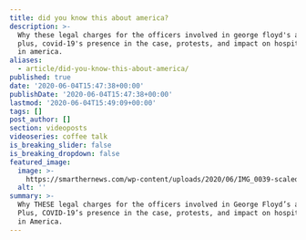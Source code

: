 ```yaml
---
title: did you know this about america?
description: >-
  Why these legal charges for the officers involved in george floyd's arrest -
  plus, covid-19's presence in the case, protests, and impact on hospital visits
  in america.
aliases:
  - article/did-you-know-this-about-america/
published: true
date: '2020-06-04T15:47:38+00:00'
publishDate: '2020-06-04T15:47:38+00:00'
lastmod: '2020-06-04T15:49:09+00:00'
tags: []
post_author: []
section: videoposts
videoseries: coffee talk
is_breaking_slider: false
is_breaking_dropdown: false
featured_image:
  image: >-
    https://smarthernews.com/wp-content/uploads/2020/06/IMG_0039-scaled-e1591285735137-938x1024.jpg
  alt: ''
summary: >-
  Why THESE legal charges for the officers involved in George Floyd’s arrest –
  Plus, COVID-19’s presence in the case, protests, and impact on hospital visits
  in America.
---
```

